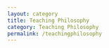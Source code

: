 ```yaml
---
layout: category
title: Teaching Philosophy
category: Teaching Philosophy
permalink: /teachingphilosophy
---
```

